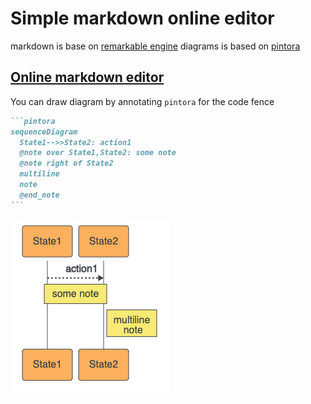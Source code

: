 # Simple markdown online editor

markdown is base on [remarkable engine](https://github.com/jonschlinkert/remarkable)
diagrams is based on [pintora](https://github.com/hikerpig/pintora)

## [Online markdown editor](https://mikhail-angelov.github.io/markdown)

You can draw diagram by annotating `pintora` for the code fence
~~~markdown
```pintora
sequenceDiagram
  State1-->>State2: action1
  @note over State1,State2: some note
  @note right of State2
  multiline
  note
  @end_note
```
~~~
![markdown preview](https://raw.githubusercontent.com/mikhail-angelov/markdown/3f38128ea3a06376950a9bb6ecca6131157c7905/screen.png)
